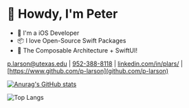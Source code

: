 # 👋 Howdy, I'm Peter

- 📱 I'm a iOS Developer
- 📦 I love Open-Source Swift Packages
- 🎁 The Composable Architecture + SwiftUI!

[p.larson@utexas.edu](p.larson@utexas.edu) | [952-388-8118](952-388-8118) | [linkedin.com/in/plars/](https://www.linkedin.com/in/plars/) | [https://www.github.com/p-larson](github.com/p-larson)


[![Anurag's GitHub stats](https://github-readme-stats.vercel.app/api?username=p-larson)](https://github.com/anuraghazra/github-readme-stats)

![Top Langs](https://github-readme-stats.vercel.app/api/top-langs/?username=p-larson&layout=compact)
